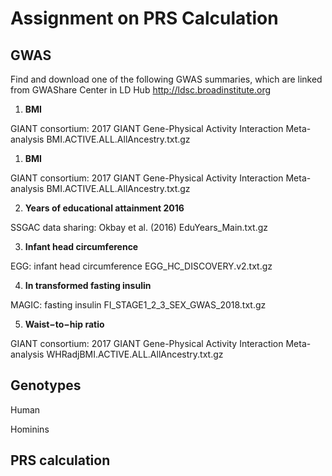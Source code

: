 # Assignment on PRS Calculation


## GWAS 
Find and download one of the following GWAS summaries, which are linked from GWAShare Center in LD Hub http://ldsc.broadinstitute.org

1. __BMI__

GIANT consortium: 2017 GIANT Gene-Physical Activity Interaction Meta-analysis
BMI.ACTIVE.ALL.AllAncestry.txt.gz


1. __BMI__

GIANT consortium: 2017 GIANT Gene-Physical Activity Interaction Meta-analysis
BMI.ACTIVE.ALL.AllAncestry.txt.gz


2. __Years of educational attainment 2016__

SSGAC data sharing: Okbay et al. (2016)
EduYears_Main.txt.gz

3. __Infant head circumference__

EGG: infant head circumference
EGG_HC_DISCOVERY.v2.txt.gz

4. __In transformed fasting insulin__

MAGIC: fasting insulin
FI_STAGE1_2_3_SEX_GWAS_2018.txt.gz

5. __Waist−to−hip ratio__

GIANT consortium: 2017 GIANT Gene-Physical Activity Interaction Meta-analysis
WHRadjBMI.ACTIVE.ALL.AllAncestry.txt.gz


## Genotypes

Human


Hominins


## PRS calculation




## 


